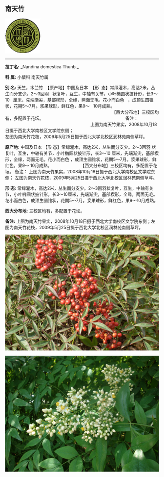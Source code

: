 ## 南天竹

![西北大学校园网络植物志](../JPG/nwu.gif)

---

**拉丁名:**  _Nandina domestica Thunb _

**科 属:** 小檗科 南天竹属

**别 名:** 天竺，木兰竹
 【原产地】中国及日本
 【形  态】常绿灌木，高达2米，丛生而分支少。2～3回羽
  状复叶，互生，中轴有关节，小叶椭圆状披针形，长3～10
  厘米，先端渐尖，基部楔形，全缘，两面无毛。花小而白色
  ，成顶生圆锥状，花期5～7月。浆果球形，鲜红色，果9～
  10月成熟。
　
　
　
　
　
                                                                  【西大分布地】三校区均有，多配置于花坛。
                                                                   备注：
                                                                       上图为南天竹果实，2008年10月18日摄于西北大学南校区文学院东侧；
                                                                       左图为南天竹花枝，2009年5月25日摄于西北大学北校区润林苑南侧草坪。

**原产地:** 中国及日本
【形 态】常绿灌木，高达2米，丛生而分支少。2～3回羽
 状复叶，互生，中轴有关节，小叶椭圆状披针形，长3～10
厘米，先端渐尖，基部楔形，全缘，两面无毛。花小而白色
 ，成顶生圆锥状，花期5～7月。浆果球形，鲜红色，果9～
 10月成熟。
　
　
　
　
　
 【西大分布地】三校区均有，多配置于花坛。
 备注：
 上图为南天竹果实，2008年10月18日摄于西北大学南校区文学院东侧；
 左图为南天竹花枝，2009年5月25日摄于西北大学北校区润林苑南侧草坪。

**形  态:** 常绿灌木，高达2米，丛生而分支少。2～3回羽状复叶，互生，中轴有关节，小叶椭圆状披针形，长3～10厘米，先端渐尖，基部楔形，全缘，两面无毛。花小而白色，成顶生圆锥状，花期5～7月。浆果球形，鲜红色，果9～10月成熟。　　　　　

**西大分布地:** 三校区均有，多配置于花坛。 

**备注:** 上图为南天竹果实，2008年10月18日摄于西北大学南校区文学院东侧；左图为南天竹花枝，2009年5月25日摄于西北大学北校区润林苑南侧草坪。

![南天竹](../JPG/南天竹.JPG) 

![南天竹](../JPG/南天竹花.JPG) 


